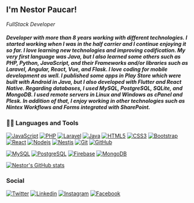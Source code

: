 <h2> I'm Nestor Paucar!</h2>
<p><em>FullStack Developer</em></p>

<h5>
Developer with more than 8 years working with different technologies. I started working when I was in the half carrier and I continue enjoying it so far. I love learning new technologies and improving codification. My very first language was Java, but I also learned some others such as  PHP,  Python, JavaScript, and their Frameworks and/or libraries such as Laravel, Angular,  React,  Vue, and  Flask.  I love coding for mobile development as well.  I  published some apps in Play Store which were built with Android in Java, but I  also developed with Flutter and  React  Native.  Regarding databases, I  used  MySQL,  PostgreSQL, SQLite, and MongoDB. I used remote servers in Linux and Windows as cPanel and Plesk. In addition of that, I enjoy working in other technologies such as Nintex Workflows and Forms integrated with SharePoint.
</h5>

### 👨‍💻 Languages and Tools

[![JavaScript](https://img.shields.io/badge/-JavaScript-black?style=flat&logo=javascript&link=https://github.com/nespaucar)](https://github.com/nespaucar)
[![PHP](https://img.shields.io/badge/-PHP-black?style=flat&logo=php&link=https://github.com/nespaucar)](https://github.com/nespaucar)
[![Laravel](https://img.shields.io/badge/-Laravel-black?style=flat&logo=laravel&link=https://github.com/nespaucar)](https://github.com/nespaucar)
[![Java](https://img.shields.io/badge/Java-orange?style=flat&logo=java&logoColor=white&link=https://github.com/nespaucar)](https://github.com/nespaucar)
[![HTML5](https://img.shields.io/badge/-HTML5-E34F26?style=flat&logo=html5&logoColor=white&link=https://github.com/nespaucar)](https://github.com/nespaucar) 
[![CSS3](https://img.shields.io/badge/-CSS3-1572B6?style=flat&logo=css3&link=https://github.com/nespaucar)](https://github.com/nespaucar) 
[![Bootstrap](https://img.shields.io/badge/-Bootstrap-563D7C?style=flat&logo=bootstrap&link=https://github.com/nespaucar)](https://github.com/nespaucar) 
[![React](https://img.shields.io/badge/-React-black?style=flat&logo=react&link=https://github.com/nespaucar)](https://github.com/nespaucar)
[![Nodejs](https://img.shields.io/badge/-Nodejs-black?style=flat&logo=Node.js&link=https://github.com/nespaucar)](https://github.com/nespaucar) 
[![Nestjs](https://img.shields.io/badge/-Nestjs-black?style=flat&logo=Node.js&link=https://github.com/nespaucar)](https://github.com/nespaucar) 
[![Git](https://img.shields.io/badge/-Git-black?style=flat&logo=git&link=https://github.com/nespaucar)](https://github.com/nespaucar) 
[![GitHub](https://img.shields.io/badge/-GitHub-181717?style=flat&logo=github&link=https://github.com/nespaucar)](https://github.com/nespaucar)

[![MySQL](https://img.shields.io/badge/-mysql-black?style=flat&logo=mysql&link=https://github.com/nespaucar)](https://github.com/nespaucar)
[![PostgreSQL](https://img.shields.io/badge/-PostgreSQL-black?style=flat&logo=PostgreSQL&link=https://github.com/nespaucar)](https://github.com/nespaucar)
[![Firebase](https://img.shields.io/badge/-Firebase-black?style=flat&logo=firebase&link=https://github.com/nespaucar)](https://github.com/nespaucar) 
[![MongoDB](https://img.shields.io/badge/-MongoDB-black?style=flat&logo=mongoDb&link=https://github.com/nespaucar)](https://github.com/nespaucar)

[![Nestor's GitHub stats](https://github-readme-stats.vercel.app/api?username=nespaucar)](https://github.com/nespaucar/github-readme-stats)

### Social
[![Twitter](https://img.shields.io/twitter/follow/nespaucar1?style=social)](https://twitter.com/nespaucar1)
[![Linkedin](https://img.shields.io/badge/-nespaucar-blue?style=flat-square&logo=Linkedin&logoColor=white&link=https://www.linkedin.com/in/néstor-alexander-paucar-carhuatanta-ba192b185/)](https://www.linkedin.com/in/néstor-alexander-paucar-carhuatanta-ba192b185/)
[![Instagram](https://img.shields.io/badge/-nespaucar1-blue?style=social&logo=Instagram&link=https://www.instagram.com/nespaucar1/)](https://www.instagram.com/nespaucar1/)
[![Facebook](https://img.shields.io/badge/-nespaucar-blue?style=social&logo=Facebook&link=https://www.facebook.com/nespaucar/)](https://www.facebook.com/nespaucar/)
